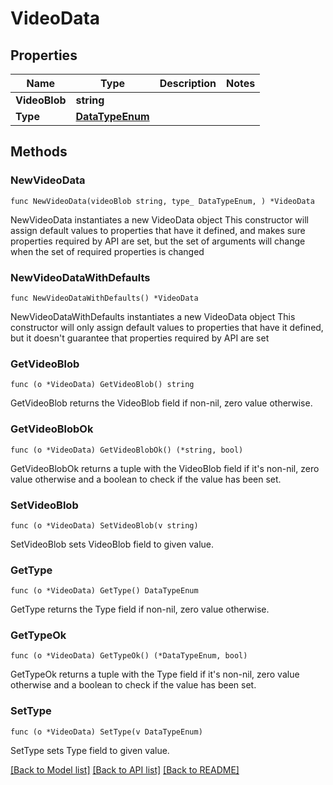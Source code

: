 # VideoData

## Properties

Name | Type | Description | Notes
------------ | ------------- | ------------- | -------------
**VideoBlob** | **string** |  | 
**Type** | [**DataTypeEnum**](DataTypeEnum.md) |  | 

## Methods

### NewVideoData

`func NewVideoData(videoBlob string, type_ DataTypeEnum, ) *VideoData`

NewVideoData instantiates a new VideoData object
This constructor will assign default values to properties that have it defined,
and makes sure properties required by API are set, but the set of arguments
will change when the set of required properties is changed

### NewVideoDataWithDefaults

`func NewVideoDataWithDefaults() *VideoData`

NewVideoDataWithDefaults instantiates a new VideoData object
This constructor will only assign default values to properties that have it defined,
but it doesn't guarantee that properties required by API are set

### GetVideoBlob

`func (o *VideoData) GetVideoBlob() string`

GetVideoBlob returns the VideoBlob field if non-nil, zero value otherwise.

### GetVideoBlobOk

`func (o *VideoData) GetVideoBlobOk() (*string, bool)`

GetVideoBlobOk returns a tuple with the VideoBlob field if it's non-nil, zero value otherwise
and a boolean to check if the value has been set.

### SetVideoBlob

`func (o *VideoData) SetVideoBlob(v string)`

SetVideoBlob sets VideoBlob field to given value.


### GetType

`func (o *VideoData) GetType() DataTypeEnum`

GetType returns the Type field if non-nil, zero value otherwise.

### GetTypeOk

`func (o *VideoData) GetTypeOk() (*DataTypeEnum, bool)`

GetTypeOk returns a tuple with the Type field if it's non-nil, zero value otherwise
and a boolean to check if the value has been set.

### SetType

`func (o *VideoData) SetType(v DataTypeEnum)`

SetType sets Type field to given value.



[[Back to Model list]](../README.md#documentation-for-models) [[Back to API list]](../README.md#documentation-for-api-endpoints) [[Back to README]](../README.md)


